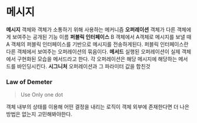 # 메시지
**메시지**
객체와 객체가 소통하기 위해 사용하는 메커니즘
**오퍼레이션**
객체가 다른 객체에게 보여주는 공개된 기능 이름
**퍼블릭 인터페이스**
B 객체에서 A객체로 메시지를 보낼 때 A 객체의 퍼블릭 인터페이스를 기반으로 메시지를 전송하게된다. 퍼블릭 인터페이스란 다른 객체에서 보여주는 오퍼레이션의 묶음이다.
**메서드**
실행된 오퍼레이션이 실제 객체에서 구현화된 모습을 메서드라고 한다. 각 오퍼레이션은 해당 메시지에 해당하는 메서드를 바인딩시킨다.
**시그니처**
오퍼레이션과 그 파라미터 값을 합친것

### Law of Demeter
> Use Only one dot

객체 내부의 상태를 이용해 어떤 결정을 내리는 로직이 객체 외부에 존재한다면 더 나은 방법은 없는지 고민해봐야한다.
